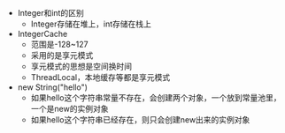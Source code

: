 - Integer和int的区别
  - Integer存储在堆上，int存储在栈上
- IntegerCache
  - 范围是-128~127
  - 采用的是享元模式
  - 享元模式的思想是空间换时间
  - ThreadLocal，本地缓存等都是享元模式
- new String("hello")
  - 如果hello这个字符串常量不存在，会创建两个对象，一个放到常量池里，一个是new的实例对象
  - 如果hello这个字符串已经存在，则只会创建new出来的实例对象